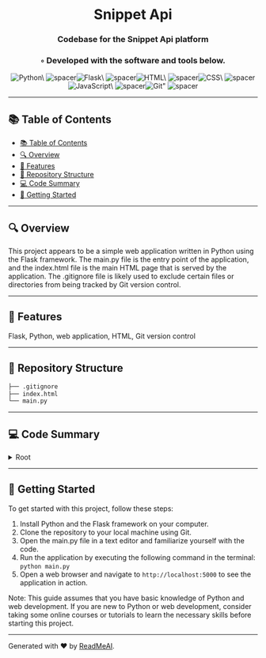 
  <div align="center">
  <h1 align="center">Snippet Api</h1>
  <h3>Codebase for the Snippet Api platform</h3>
  <h3>◦ Developed with the software and tools below.</h3>
  <p align="center"><img src="https://img.shields.io/badge/-Python-004E89?logo=Python&style=flat" alt='Python\' />
<img src="https://via.placeholder.com/1/0000/00000000" alt="spacer" /><img src="https://img.shields.io/badge/-Flask-004E89?logo=Flask&style=flat" alt='Flask\' />
<img src="https://via.placeholder.com/1/0000/00000000" alt="spacer" /><img src="https://img.shields.io/badge/-HTML-004E89?logo=HTML&style=flat" alt='HTML\' />
<img src="https://via.placeholder.com/1/0000/00000000" alt="spacer" /><img src="https://img.shields.io/badge/-CSS-004E89?logo=CSS&style=flat" alt='CSS\' />
<img src="https://via.placeholder.com/1/0000/00000000" alt="spacer" /><img src="https://img.shields.io/badge/-JavaScript-004E89?logo=JavaScript&style=flat" alt='JavaScript\' />
<img src="https://via.placeholder.com/1/0000/00000000" alt="spacer" /><img src="https://img.shields.io/badge/-Git-004E89?logo=Git&style=flat" alt='Git"' />
<img src="https://via.placeholder.com/1/0000/00000000" alt="spacer" />
  </p>
  </div>
  
  ---
  ## 📚 Table of Contents
  - [📚 Table of Contents](#-table-of-contents)
  - [🔍 Overview](#-overview)
  - [🌟 Features](#-features)
  - [📁 Repository Structure](#-repository-structure)
  - [💻 Code Summary](#-code-summary)
  - [🚀 Getting Started](#-getting-started)
  
  ---
  
  
  ## 🔍 Overview

 This project appears to be a simple web application written in Python using the Flask framework. The main.py file is the entry point of the application, and the index.html file is the main HTML page that is served by the application. The .gitignore file is likely used to exclude certain files or directories from being tracked by Git version control.

---

## 🌟 Features

 Flask, Python, web application, HTML, Git version control

---

## 📁 Repository Structure

```sh
├── .gitignore
├── index.html
└── main.py

```

---

## 💻 Code Summary

<details><summary>Root</summary>

| File | Summary |
| ---- | ------- |
| main.py |  The code defines a Flask web application with two routes: the root '/' route returns an HTML page, and the '/api' route returns a JSON response based on user input. |

</details>

---

## 🚀 Getting Started

 To get started with this project, follow these steps:<br>
1. Install Python and the Flask framework on your computer.
2. Clone the repository to your local machine using Git.
3. Open the main.py file in a text editor and familiarize yourself with the code.
4. Run the application by executing the following command in the terminal: `python main.py`
5. Open a web browser and navigate to `http://localhost:5000` to see the application in action.

Note: This guide assumes that you have basic knowledge of Python and web development. If you are new to Python or web development, consider taking some online courses or tutorials to learn the necessary skills before starting this project.

---

Generated with ❤️ by [ReadMeAI](https://www.readmeai.co/).
